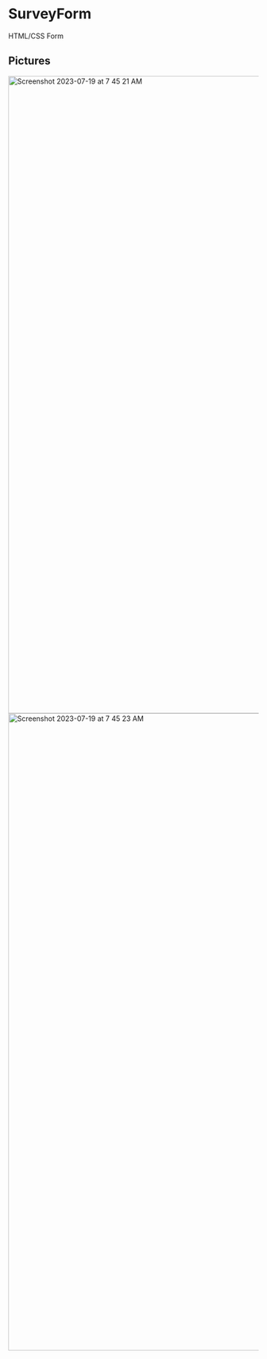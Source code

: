 # SurveyForm
HTML/CSS Form
## Pictures
<img width="1280" alt="Screenshot 2023-07-19 at 7 45 21 AM" src="https://github.com/michaelshep52/SurveyForm/assets/112525897/16b05947-8d2f-4a6f-91da-67a793406d47">
<img width="1280" alt="Screenshot 2023-07-19 at 7 45 23 AM" src="https://github.com/michaelshep52/SurveyForm/assets/112525897/b0eb0ba8-f034-4966-839f-6253447abcf9">
